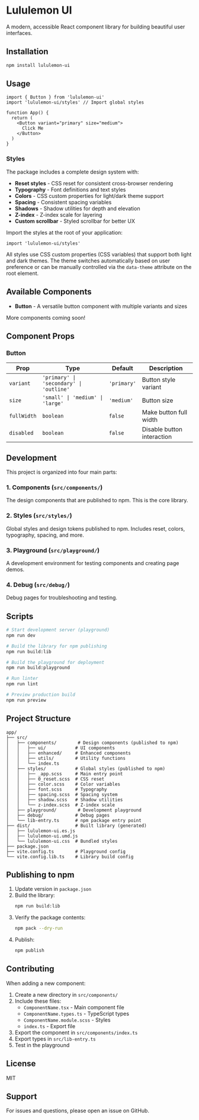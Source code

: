 # Lululemon UI

A modern, accessible React component library for building beautiful user interfaces.

## Installation

```bash
npm install lululemon-ui
```

## Usage

```tsx
import { Button } from 'lululemon-ui'
import 'lululemon-ui/styles' // Import global styles

function App() {
  return (
    <Button variant="primary" size="medium">
      Click Me
    </Button>
  )
}
```

### Styles

The package includes a complete design system with:

- **Reset styles** - CSS reset for consistent cross-browser rendering
- **Typography** - Font definitions and text styles
- **Colors** - CSS custom properties for light/dark theme support
- **Spacing** - Consistent spacing variables
- **Shadows** - Shadow utilities for depth and elevation
- **Z-index** - Z-index scale for layering
- **Custom scrollbar** - Styled scrollbar for better UX

Import the styles at the root of your application:

```tsx
import 'lululemon-ui/styles'
```

All styles use CSS custom properties (CSS variables) that support both light and dark themes. The theme switches automatically based on user preference or can be manually controlled via the `data-theme` attribute on the root element.

## Available Components

- **Button** - A versatile button component with multiple variants and sizes

More components coming soon!

## Component Props

### Button

| Prop | Type | Default | Description |
|------|------|---------|-------------|
| `variant` | `'primary' \| 'secondary' \| 'outline'` | `'primary'` | Button style variant |
| `size` | `'small' \| 'medium' \| 'large'` | `'medium'` | Button size |
| `fullWidth` | `boolean` | `false` | Make button full width |
| `disabled` | `boolean` | `false` | Disable button interaction |

## Development

This project is organized into four main parts:

### 1. Components (`src/components/`)
The design components that are published to npm. This is the core library.

### 2. Styles (`src/styles/`)
Global styles and design tokens published to npm. Includes reset, colors, typography, spacing, and more.

### 3. Playground (`src/playground/`)
A development environment for testing components and creating page demos.

### 4. Debug (`src/debug/`)
Debug pages for troubleshooting and testing.

## Scripts

```bash
# Start development server (playground)
npm run dev

# Build the library for npm publishing
npm run build:lib

# Build the playground for deployment
npm run build:playground

# Run linter
npm run lint

# Preview production build
npm run preview
```

## Project Structure

```
app/
├── src/
│   ├── components/        # Design components (published to npm)
│   │   ├── ui/           # UI components
│   │   ├── enhanced/     # Enhanced components
│   │   ├── utils/        # Utility functions
│   │   └── index.ts
│   ├── styles/           # Global styles (published to npm)
│   │   ├── _app.scss     # Main entry point
│   │   ├── 0_reset.scss  # CSS reset
│   │   ├── color.scss    # Color variables
│   │   ├── font.scss     # Typography
│   │   ├── spacing.scss  # Spacing system
│   │   ├── shadow.scss   # Shadow utilities
│   │   └── z-index.scss  # Z-index scale
│   ├── playground/        # Development playground
│   ├── debug/            # Debug pages
│   └── lib-entry.ts      # npm package entry point
├── dist/                 # Built library (generated)
│   ├── lululemon-ui.es.js
│   ├── lululemon-ui.umd.js
│   └── lululemon-ui.css  # Bundled styles
├── package.json
├── vite.config.ts        # Playground config
└── vite.config.lib.ts    # Library build config
```

## Publishing to npm

1. Update version in `package.json`
2. Build the library:
   ```bash
   npm run build:lib
   ```
3. Verify the package contents:
   ```bash
   npm pack --dry-run
   ```
4. Publish:
   ```bash
   npm publish
   ```

## Contributing

When adding a new component:

1. Create a new directory in `src/components/`
2. Include these files:
   - `ComponentName.tsx` - Main component file
   - `ComponentName.types.ts` - TypeScript types
   - `ComponentName.module.scss` - Styles
   - `index.ts` - Export file
3. Export the component in `src/components/index.ts`
4. Export types in `src/lib-entry.ts`
5. Test in the playground

## License

MIT

## Support

For issues and questions, please open an issue on GitHub.
